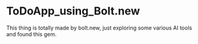 # ToDoApp_using_Bolt.new
This thing is totally made by bolt.new, just exploring some various AI tools and found this gem.
